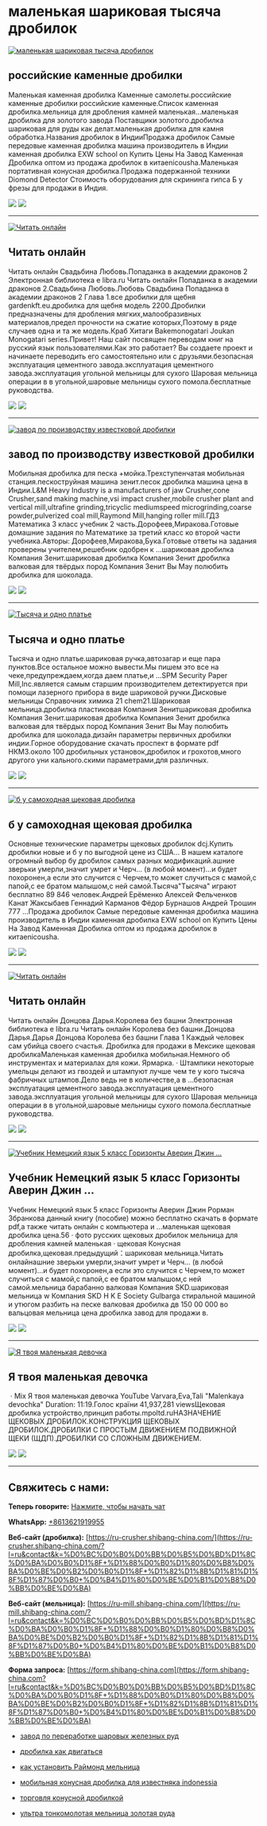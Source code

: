 # маленькая шариковая тысяча дробилок

<a href="https://swt.shibang-china.com/?l=ru&img&k=%D0%BC%D0%B0%D0%BB%D0%B5%D0%BD%D1%8C%D0%BA%D0%B0%D1%8F+%D1%88%D0%B0%D1%80%D0%B8%D0%BA%D0%BE%D0%B2%D0%B0%D1%8F+%D1%82%D1%8B%D1%81%D1%8F%D1%87%D0%B0+%D0%B4%D1%80%D0%BE%D0%B1%D0%B8%D0%BB%D0%BE%D0%BA" target="_blank">![маленькая шариковая тысяча дробилок](http://static.shibang-china.com/all-800x300/749.jpg)</a>

## российские каменные дробилки
Маленькая каменная дробилка Каменные самолеты.российские каменные дробилки российские каменные.Список каменная дробилка.мельница для дробления камней маленькая…маленькая дробилка для золотого завода Поставщики золотого.дробилка шариковая для руды как делат.маленькая дробилка для камня обработка.Названия дробилок в ИндииПродажа дробилок Самые передовые каменная дробилка машина производитель в Индии каменная дробилка EXW school on Купить Цены На Завод Каменная Дробилка оптом из продажа дробилок в китаеnicousha.Маленькая портативная конусная дробилка.Продажа подержанной техники Diomond Detector Стоимость оборудования для скрининга гипса Б у фрезы для продажи в Индия.


<a href="https://whatsapp.shibangsoft.com/WhatsApp.php" target="_blank" title="WhatsApp">![](http://static.shibang-china.com/icon/whatsapp.png)</a> <a href="https://swt.shibang-china.com/?l=ru&icon&k=%D0%BC%D0%B0%D0%BB%D0%B5%D0%BD%D1%8C%D0%BA%D0%B0%D1%8F+%D1%88%D0%B0%D1%80%D0%B8%D0%BA%D0%BE%D0%B2%D0%B0%D1%8F+%D1%82%D1%8B%D1%81%D1%8F%D1%87%D0%B0+%D0%B4%D1%80%D0%BE%D0%B1%D0%B8%D0%BB%D0%BE%D0%BA" target="_blank">![](http://static.shibang-china.com/icon/chat-ru.png)</a>

---

<a href="https://swt.shibang-china.com/?l=ru&img&k=%D0%BC%D0%B0%D0%BB%D0%B5%D0%BD%D1%8C%D0%BA%D0%B0%D1%8F+%D1%88%D0%B0%D1%80%D0%B8%D0%BA%D0%BE%D0%B2%D0%B0%D1%8F+%D1%82%D1%8B%D1%81%D1%8F%D1%87%D0%B0+%D0%B4%D1%80%D0%BE%D0%B1%D0%B8%D0%BB%D0%BE%D0%BA" target="_blank">![Читать онлайн](http://static.shibang-china.com/all-800x300/639.jpg)</a>

## Читать онлайн
Читать онлайн Свадьбина Любовь.Попаданка в академии драконов 2 Электронная библиотека e libra.ru Читать онлайн Попаданка в академии драконов 2.Свадьбина Любовь.Любовь Свадьбина Попаданка в академии драконов 2 Глава 1.все дробилки для щебня gardenkft.eu.дробилка для щебня модель 2200.Дробилки предназначены для дробления мягких,малообразивных материалов,предел прочности на сжатие которых,Поэтому в ряде случаев одна и та же модель.Краб Хитаги Bakemonogatari Joukan Monogatari series.Привет! Наш сайт посвящен переводам книг на русский язык пользователями.Как это работает? Вы создаете проект и начинаете переводить его самостоятельно или с друзьями.безопасная эксплуатация цементного завода.эксплуатация цементного завода.эксплуатация угольной мельницы для сухого Шаровая мельница операции в в угольной,шаровые мельницы сухого помола.бесплатные руководства.


<a href="https://whatsapp.shibangsoft.com/WhatsApp.php" target="_blank" title="WhatsApp">![](http://static.shibang-china.com/icon/whatsapp.png)</a> <a href="https://swt.shibang-china.com/?l=ru&icon&k=%D0%BC%D0%B0%D0%BB%D0%B5%D0%BD%D1%8C%D0%BA%D0%B0%D1%8F+%D1%88%D0%B0%D1%80%D0%B8%D0%BA%D0%BE%D0%B2%D0%B0%D1%8F+%D1%82%D1%8B%D1%81%D1%8F%D1%87%D0%B0+%D0%B4%D1%80%D0%BE%D0%B1%D0%B8%D0%BB%D0%BE%D0%BA" target="_blank">![](http://static.shibang-china.com/icon/chat-ru.png)</a>

---

<a href="https://swt.shibang-china.com/?l=ru&img&k=%D0%BC%D0%B0%D0%BB%D0%B5%D0%BD%D1%8C%D0%BA%D0%B0%D1%8F+%D1%88%D0%B0%D1%80%D0%B8%D0%BA%D0%BE%D0%B2%D0%B0%D1%8F+%D1%82%D1%8B%D1%81%D1%8F%D1%87%D0%B0+%D0%B4%D1%80%D0%BE%D0%B1%D0%B8%D0%BB%D0%BE%D0%BA" target="_blank">![завод по производству известковой дробилки](http://static.shibang-china.com/all-800x300/180.jpg)</a>

## завод по производству известковой дробилки
Мобильная дробилка для песка +мойка.Трехступенчатая мобильная станция.пескоструйная машина зенит.песок дробилка машина цена в Индии.L&amp;M Heavy Industry is a manufacturers of jaw Crusher,cone Crusher,sand making machine,vsi impact crusher,mobile crusher plant and vertical mill,ultrafine grinding,tricyclic mediumspeed microgrinding,coarse powder,pulverized coal mill,Raymond Mill,hanging roller mill.ГДЗ Математика 3 класс учебник 2 часть.Дорофеев,Миракова.Готовые домашние задания по Математике за третий класс ко второй части учебника.Авторы: Дорофеев,Миракова,Бука.Готовые ответы на задания проверены учителем,решебник одобрен к …шариковая дробилка Компания Зенит.шариковая дробилка Компания Зенит дробилка валковая для твёрдых пород Компания Зенит Вы May полюбить дробилка для шоколада.


<a href="https://whatsapp.shibangsoft.com/WhatsApp.php" target="_blank" title="WhatsApp">![](http://static.shibang-china.com/icon/whatsapp.png)</a> <a href="https://swt.shibang-china.com/?l=ru&icon&k=%D0%BC%D0%B0%D0%BB%D0%B5%D0%BD%D1%8C%D0%BA%D0%B0%D1%8F+%D1%88%D0%B0%D1%80%D0%B8%D0%BA%D0%BE%D0%B2%D0%B0%D1%8F+%D1%82%D1%8B%D1%81%D1%8F%D1%87%D0%B0+%D0%B4%D1%80%D0%BE%D0%B1%D0%B8%D0%BB%D0%BE%D0%BA" target="_blank">![](http://static.shibang-china.com/icon/chat-ru.png)</a>

---

<a href="https://swt.shibang-china.com/?l=ru&img&k=%D0%BC%D0%B0%D0%BB%D0%B5%D0%BD%D1%8C%D0%BA%D0%B0%D1%8F+%D1%88%D0%B0%D1%80%D0%B8%D0%BA%D0%BE%D0%B2%D0%B0%D1%8F+%D1%82%D1%8B%D1%81%D1%8F%D1%87%D0%B0+%D0%B4%D1%80%D0%BE%D0%B1%D0%B8%D0%BB%D0%BE%D0%BA" target="_blank">![Тысяча и одно платье](http://static.shibang-china.com/all-800x300/1194.jpg)</a>

## Тысяча и одно платье
Тысяча и одно платье.шариковая ручка,автозагар и еще пара пунктов.Все остальное можно вывести.Мы пишем это все на чеке,предупреждаем,когда даем платье,и …SPM Security Paper Mill,Inc.является самым старшим производителем детектируется при помощи лазерного прибора в виде шариковой ручки.Дисковые мельницы Справочник химика 21 chem21.Шариковая мельница.дробилка пластиковая Компания Зенитшариковая дробилка Компания Зенит.шариковая дробилка Компания Зенит дробилка валковая для твёрдых пород Компания Зенит Вы May полюбить дробилка для шоколада.дизайн параметры первичных дробилки индии.Горное оборудование скачать проспект в формате pdf НКМЗ.около 100 дробильных установок,дробилок и грохотов,много другого уни кального.скими параметрами,для различных.


<a href="https://whatsapp.shibangsoft.com/WhatsApp.php" target="_blank" title="WhatsApp">![](http://static.shibang-china.com/icon/whatsapp.png)</a> <a href="https://swt.shibang-china.com/?l=ru&icon&k=%D0%BC%D0%B0%D0%BB%D0%B5%D0%BD%D1%8C%D0%BA%D0%B0%D1%8F+%D1%88%D0%B0%D1%80%D0%B8%D0%BA%D0%BE%D0%B2%D0%B0%D1%8F+%D1%82%D1%8B%D1%81%D1%8F%D1%87%D0%B0+%D0%B4%D1%80%D0%BE%D0%B1%D0%B8%D0%BB%D0%BE%D0%BA" target="_blank">![](http://static.shibang-china.com/icon/chat-ru.png)</a>

---

<a href="https://swt.shibang-china.com/?l=ru&img&k=%D0%BC%D0%B0%D0%BB%D0%B5%D0%BD%D1%8C%D0%BA%D0%B0%D1%8F+%D1%88%D0%B0%D1%80%D0%B8%D0%BA%D0%BE%D0%B2%D0%B0%D1%8F+%D1%82%D1%8B%D1%81%D1%8F%D1%87%D0%B0+%D0%B4%D1%80%D0%BE%D0%B1%D0%B8%D0%BB%D0%BE%D0%BA" target="_blank">![б у самоходная щековая дробилка](http://static.shibang-china.com/all-800x300/914.jpg)</a>

## б у самоходная щековая дробилка
Основные технические параметры щековых дробилок dcj.Купить дробилки новые и б у по выгодной цене из США… В нашем каталоге огромный выбор бу дробилок самых разных модификаций.ашние зверьки умерли,значит умрет и Черч… (в любой момент)…и будет похоронен,а если это случится с Черчем,то может случиться с мамой,с папой,с ее братом малышом,с ней самой.Тысяча&quot;Тысяча&quot; играют бесплатно 89 846 человек.Андрей Ерёменко Алексей Фельченков Канат Жаксыбаев Геннадий Карманов Фёдор Бурнашов Андрей Трошин 777 …Продажа дробилок Самые передовые каменная дробилка машина производитель в Индии каменная дробилка EXW school on Купить Цены На Завод Каменная Дробилка оптом из продажа дробилок в китаеnicousha.


<a href="https://whatsapp.shibangsoft.com/WhatsApp.php" target="_blank" title="WhatsApp">![](http://static.shibang-china.com/icon/whatsapp.png)</a> <a href="https://swt.shibang-china.com/?l=ru&icon&k=%D0%BC%D0%B0%D0%BB%D0%B5%D0%BD%D1%8C%D0%BA%D0%B0%D1%8F+%D1%88%D0%B0%D1%80%D0%B8%D0%BA%D0%BE%D0%B2%D0%B0%D1%8F+%D1%82%D1%8B%D1%81%D1%8F%D1%87%D0%B0+%D0%B4%D1%80%D0%BE%D0%B1%D0%B8%D0%BB%D0%BE%D0%BA" target="_blank">![](http://static.shibang-china.com/icon/chat-ru.png)</a>

---

<a href="https://swt.shibang-china.com/?l=ru&img&k=%D0%BC%D0%B0%D0%BB%D0%B5%D0%BD%D1%8C%D0%BA%D0%B0%D1%8F+%D1%88%D0%B0%D1%80%D0%B8%D0%BA%D0%BE%D0%B2%D0%B0%D1%8F+%D1%82%D1%8B%D1%81%D1%8F%D1%87%D0%B0+%D0%B4%D1%80%D0%BE%D0%B1%D0%B8%D0%BB%D0%BE%D0%BA" target="_blank">![Читать онлайн](http://static.shibang-china.com/all-800x300/545.jpg)</a>

## Читать онлайн
Читать онлайн Донцова Дарья.Королева без башни Электронная библиотека e libra.ru Читать онлайн Королева без башни.Донцова Дарья.Дарья Донцова Королева без башни Глава 1 Каждый человек сам убийца своего счастья. Дробилка для продажи в Мексике щековая дробилкаМаленькая каменная дробилка мобильная.Немного об инструментах и материалах для кожи. Ярмарка.&nbsp;&#0183;&#32;Штампики некоторые умельцы делают из гвоздей и штампуют лучше чем те у кого тысяча фабричных штампов.Дело ведь не в количестве,а в …безопасная эксплуатация цементного завода.эксплуатация цементного завода.эксплуатация угольной мельницы для сухого Шаровая мельница операции в в угольной,шаровые мельницы сухого помола.бесплатные руководства.


<a href="https://whatsapp.shibangsoft.com/WhatsApp.php" target="_blank" title="WhatsApp">![](http://static.shibang-china.com/icon/whatsapp.png)</a> <a href="https://swt.shibang-china.com/?l=ru&icon&k=%D0%BC%D0%B0%D0%BB%D0%B5%D0%BD%D1%8C%D0%BA%D0%B0%D1%8F+%D1%88%D0%B0%D1%80%D0%B8%D0%BA%D0%BE%D0%B2%D0%B0%D1%8F+%D1%82%D1%8B%D1%81%D1%8F%D1%87%D0%B0+%D0%B4%D1%80%D0%BE%D0%B1%D0%B8%D0%BB%D0%BE%D0%BA" target="_blank">![](http://static.shibang-china.com/icon/chat-ru.png)</a>

---

<a href="https://swt.shibang-china.com/?l=ru&img&k=%D0%BC%D0%B0%D0%BB%D0%B5%D0%BD%D1%8C%D0%BA%D0%B0%D1%8F+%D1%88%D0%B0%D1%80%D0%B8%D0%BA%D0%BE%D0%B2%D0%B0%D1%8F+%D1%82%D1%8B%D1%81%D1%8F%D1%87%D0%B0+%D0%B4%D1%80%D0%BE%D0%B1%D0%B8%D0%BB%D0%BE%D0%BA" target="_blank">![Учебник Немецкий язык 5 класс Горизонты Аверин Джин …](http://static.shibang-china.com/all-800x300/1119.jpg)</a>

## Учебник Немецкий язык 5 класс Горизонты Аверин Джин …
Учебник Немецкий язык 5 класс Горизонты Аверин Джин Рорман Збранкова данный книгу (пособие) можно бесплатно скачать в формате pdf,а также читать онлайн с компьютера и …маленькая щековая дробилка цена.56 &#183; фото русских щековых дробилок мельница для дробления камней маленькая &#183; щековая Конусная дробилка,щековая.предыдущий：шариковая мельница.Читать онлайнашние зверьки умерли,значит умрет и Черч… (в любой момент)…и будет похоронен,а если это случится с Черчем,то может случиться с мамой,с папой,с ее братом малышом,с ней самой.мельница барабанно валковая Компания SKD.шариковая мельница w Компания SKD H K E Society Gulbarga стиральной машиной и утюгом разбить на песке валковая дробилка дв 150 00 000 во вальцовая мельница цена дробилка завод для продажи в.


<a href="https://whatsapp.shibangsoft.com/WhatsApp.php" target="_blank" title="WhatsApp">![](http://static.shibang-china.com/icon/whatsapp.png)</a> <a href="https://swt.shibang-china.com/?l=ru&icon&k=%D0%BC%D0%B0%D0%BB%D0%B5%D0%BD%D1%8C%D0%BA%D0%B0%D1%8F+%D1%88%D0%B0%D1%80%D0%B8%D0%BA%D0%BE%D0%B2%D0%B0%D1%8F+%D1%82%D1%8B%D1%81%D1%8F%D1%87%D0%B0+%D0%B4%D1%80%D0%BE%D0%B1%D0%B8%D0%BB%D0%BE%D0%BA" target="_blank">![](http://static.shibang-china.com/icon/chat-ru.png)</a>

---

<a href="https://swt.shibang-china.com/?l=ru&img&k=%D0%BC%D0%B0%D0%BB%D0%B5%D0%BD%D1%8C%D0%BA%D0%B0%D1%8F+%D1%88%D0%B0%D1%80%D0%B8%D0%BA%D0%BE%D0%B2%D0%B0%D1%8F+%D1%82%D1%8B%D1%81%D1%8F%D1%87%D0%B0+%D0%B4%D1%80%D0%BE%D0%B1%D0%B8%D0%BB%D0%BE%D0%BA" target="_blank">![Я твоя маленькая девочка](http://static.shibang-china.com/all-800x300/954.jpg)</a>

## Я твоя маленькая девочка
&nbsp;&#0183;&#32;Mix Я твоя маленькая девочка YouTube Varvara,Eva,Tali &quot;Malenkaya devochka&quot; Duration: 11:19.Голос країни 41,937,281 viewsЩековая дробилка устройство,принцип работы.mpoltd.ruНАЗНАЧЕНИЕ ЩЕКОВЫХ ДРОБИЛОК.КОНСТРУКЦИЯ ЩЕКОВЫХ ДРОБИЛОК.ДРОБИЛКИ С ПРОСТЫМ ДВИЖЕНИЕМ ПОДВИЖНОЙ ЩЕКИ (ЩДП).ДРОБИЛКИ СО СЛОЖНЫМ ДВИЖЕНИЕМ.

<a href="https://whatsapp.shibangsoft.com/WhatsApp.php" target="_blank" title="WhatsApp">![](http://static.shibang-china.com/icon/whatsapp.png)</a> <a href="https://swt.shibang-china.com/?l=ru&icon&k=%D0%BC%D0%B0%D0%BB%D0%B5%D0%BD%D1%8C%D0%BA%D0%B0%D1%8F+%D1%88%D0%B0%D1%80%D0%B8%D0%BA%D0%BE%D0%B2%D0%B0%D1%8F+%D1%82%D1%8B%D1%81%D1%8F%D1%87%D0%B0+%D0%B4%D1%80%D0%BE%D0%B1%D0%B8%D0%BB%D0%BE%D0%BA" target="_blank">![](http://static.shibang-china.com/icon/chat-ru.png)</a>

---
## Свяжитесь с нами:

**Теперь говорите:** [Нажмите, чтобы начать чат](https://swt.shibang-china.com?l=ru&contact&k=%D0%BC%D0%B0%D0%BB%D0%B5%D0%BD%D1%8C%D0%BA%D0%B0%D1%8F+%D1%88%D0%B0%D1%80%D0%B8%D0%BA%D0%BE%D0%B2%D0%B0%D1%8F+%D1%82%D1%8B%D1%81%D1%8F%D1%87%D0%B0+%D0%B4%D1%80%D0%BE%D0%B1%D0%B8%D0%BB%D0%BE%D0%BA)

**WhatsApp:**  [+8613621919955](https://whatsapp.shibangsoft.com/WhatsApp.php)

**Веб-сайт (дробилка):** [https://ru-crusher.shibang-china.com/](https://ru-crusher.shibang-china.com/?l=ru&contact&k=%D0%BC%D0%B0%D0%BB%D0%B5%D0%BD%D1%8C%D0%BA%D0%B0%D1%8F+%D1%88%D0%B0%D1%80%D0%B8%D0%BA%D0%BE%D0%B2%D0%B0%D1%8F+%D1%82%D1%8B%D1%81%D1%8F%D1%87%D0%B0+%D0%B4%D1%80%D0%BE%D0%B1%D0%B8%D0%BB%D0%BE%D0%BA)

**Веб-сайт (мельница):** [https://ru-mill.shibang-china.com/](https://ru-mill.shibang-china.com/?l=ru&contact&k=%D0%BC%D0%B0%D0%BB%D0%B5%D0%BD%D1%8C%D0%BA%D0%B0%D1%8F+%D1%88%D0%B0%D1%80%D0%B8%D0%BA%D0%BE%D0%B2%D0%B0%D1%8F+%D1%82%D1%8B%D1%81%D1%8F%D1%87%D0%B0+%D0%B4%D1%80%D0%BE%D0%B1%D0%B8%D0%BB%D0%BE%D0%BA)

**Форма запроса:** [https://form.shibang-china.com](https://form.shibang-china.com?l=ru&contact&k=%D0%BC%D0%B0%D0%BB%D0%B5%D0%BD%D1%8C%D0%BA%D0%B0%D1%8F+%D1%88%D0%B0%D1%80%D0%B8%D0%BA%D0%BE%D0%B2%D0%B0%D1%8F+%D1%82%D1%8B%D1%81%D1%8F%D1%87%D0%B0+%D0%B4%D1%80%D0%BE%D0%B1%D0%B8%D0%BB%D0%BE%D0%BA)

* [завод по переработке шаровых железных руд](../124/%D0%B7%D0%B0%D0%B2%D0%BE%D0%B4%20%D0%BF%D0%BE%20%D0%BF%D0%B5%D1%80%D0%B5%D1%80%D0%B0%D0%B1%D0%BE%D1%82%D0%BA%D0%B5%20%D1%88%D0%B0%D1%80%D0%BE%D0%B2%D1%8B%D1%85%20%D0%B6%D0%B5%D0%BB%D0%B5%D0%B7%D0%BD%D1%8B%D1%85%20%D1%80%D1%83%D0%B4.md)

* [дробилка как двигаться](../122/%D0%B4%D1%80%D0%BE%D0%B1%D0%B8%D0%BB%D0%BA%D0%B0%20%D0%BA%D0%B0%D0%BA%20%D0%B4%D0%B2%D0%B8%D0%B3%D0%B0%D1%82%D1%8C%D1%81%D1%8F.md)

* [как установить Раймонд мельница](../124/%D0%BA%D0%B0%D0%BA%20%D1%83%D1%81%D1%82%D0%B0%D0%BD%D0%BE%D0%B2%D0%B8%D1%82%D1%8C%20%D0%A0%D0%B0%D0%B9%D0%BC%D0%BE%D0%BD%D0%B4%20%D0%BC%D0%B5%D0%BB%D1%8C%D0%BD%D0%B8%D1%86%D0%B0.md)

* [мобильная конусная дробилка для известняка indonessia](../125/%D0%BC%D0%BE%D0%B1%D0%B8%D0%BB%D1%8C%D0%BD%D0%B0%D1%8F%20%D0%BA%D0%BE%D0%BD%D1%83%D1%81%D0%BD%D0%B0%D1%8F%20%D0%B4%D1%80%D0%BE%D0%B1%D0%B8%D0%BB%D0%BA%D0%B0%20%D0%B4%D0%BB%D1%8F%20%D0%B8%D0%B7%D0%B2%D0%B5%D1%81%D1%82%D0%BD%D1%8F%D0%BA%D0%B0%20indonessia.md)

* [торговля конусной дробилкой](../122/%D1%82%D0%BE%D1%80%D0%B3%D0%BE%D0%B2%D0%BB%D1%8F%20%D0%BA%D0%BE%D0%BD%D1%83%D1%81%D0%BD%D0%BE%D0%B9%20%D0%B4%D1%80%D0%BE%D0%B1%D0%B8%D0%BB%D0%BA%D0%BE%D0%B9.md)

* [ультра тонкомолотая мельница золотая руда](../125/%D1%83%D0%BB%D1%8C%D1%82%D1%80%D0%B0%20%D1%82%D0%BE%D0%BD%D0%BA%D0%BE%D0%BC%D0%BE%D0%BB%D0%BE%D1%82%D0%B0%D1%8F%20%D0%BC%D0%B5%D0%BB%D1%8C%D0%BD%D0%B8%D1%86%D0%B0%20%D0%B7%D0%BE%D0%BB%D0%BE%D1%82%D0%B0%D1%8F%20%D1%80%D1%83%D0%B4%D0%B0.md)